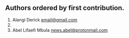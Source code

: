 ## Authors ordered by first contribution.

1. Alangi Derick <email@gmail.com>
2. 
3. Abel Lifaefi Mbula <news.abel@protonmail.com>
